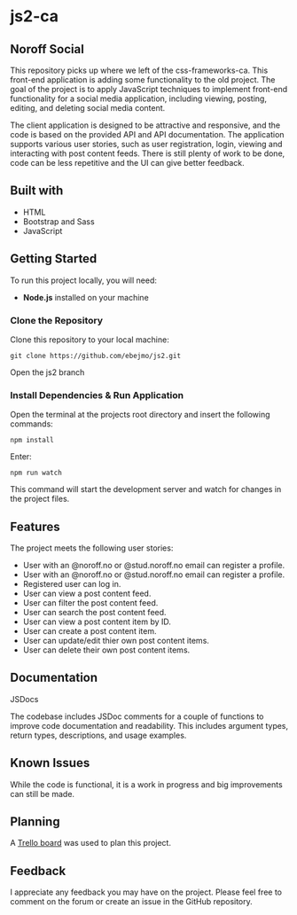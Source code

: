 # js2-ca

## Noroff Social
This repository picks up where we left of the css-frameworks-ca. This front-end application is adding some functionality to the old project. The goal of the project is to apply JavaScript techniques to implement front-end functionality for a social media application, including viewing, posting, editing, and deleting social media content.

The client application is designed to be attractive and responsive, and the code is based on the provided API and API documentation. The application supports various user stories, such as user registration, login, viewing and interacting with post content feeds. There is still plenty of work to be done, code can be less repetitive and the UI can give better feedback.

## Built with
* HTML
* Bootstrap and Sass
* JavaScript

## Getting Started
To run this project locally, you will need:

- **Node.js** installed on your machine

### Clone the Repository
Clone this repository to your local machine:
```
git clone https://github.com/ebejmo/js2.git
```
Open the js2 branch

### Install Dependencies & Run Application
Open the terminal at the projects root directory and insert the following commands:
```
npm install
```
Enter:
```
npm run watch
```
This command will start the development server and watch for changes in the project files.

## Features
The project meets the following user stories:
* User with an @noroff.no or @stud.noroff.no email can register a profile.
* User with an @noroff.no or @stud.noroff.no email can register a profile.
* Registered user can log in.
* User can view a post content feed.
* User can filter the post content feed.
* User can search the post content feed.
* User can view a post content item by ID.
* User can create a post content item.
* User can update/edit thier own post content items.
* User can delete their own post content items.

## Documentation
JSDocs

The codebase includes JSDoc comments for a couple of functions to improve code documentation and readability. This includes argument types, return types, descriptions, and usage examples.

## Known Issues
While the code is functional, it is a work in progress and big improvements can still be made.

## Planning
A [Trello board](https://trello.com/b/n4alWoWV/javascript2) was used to plan this project.

## Feedback
I appreciate any feedback you may have on the project. Please feel free to comment on the forum or create an issue in the GitHub repository.
